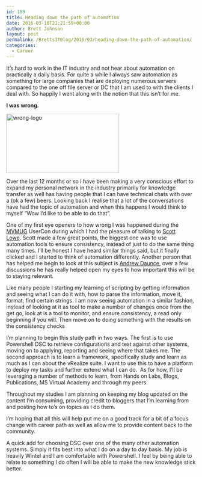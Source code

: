 ```yaml
---
id: 189
title: Heading down the path of automation
date: 2016-03-10T21:21:59+00:00
author: Brett Johnson
layout: post
permalink: /BrettsITBlog/2016/03/heading-down-the-path-of-automation/
categories:
  - Career
---
```

It&#8217;s hard to work in the IT industry and not hear about automation on practically a daily basis. For quite a while I always saw automation as something for large companies that are deploying numerous servers compared to the one off file server or DC that I am used to with the clients I deal with. So happily I went along with the notion that this isn&#8217;t for me.

**I was wrong.**

<a href="https://sdbrett.com/assets/images/2016/03/wrong-logo.jpg" rel="attachment wp-att-190"><img class="alignnone size-medium wp-image-190" src="https://sdbrett.com/assets/images/2016/03/wrong-logo-300x157.jpg" alt="wrong-logo" width="300" height="157" srcset="https://sdbrett.com/assets/images2016/03/wrong-logo-300x157.jpg 300w, https://sdbrett.com/assets/images2016/03/wrong-logo-768x402.jpg 768w, https://sdbrett.com/assets/images2016/03/wrong-logo.jpg 1000w" sizes="(max-width: 300px) 100vw, 300px" /></a>

Over the last 12 months or so I have been making a very conscious effort to expand my personal network in the industry primarily for knowledge transfer as well has having people that I can have technical chats with over a (ok a few) beers. Looking back I realise that a lot of the conversations have had the topic of automation and when this happens I would think to myself &#8220;Wow I&#8217;d like to be able to do that&#8221;.

One of my first eye openers to how wrong I was happened during the <a href="https://twitter.com/mvmug" target="_blank">MVMUG</a> UserCon during which I had the pleasure of talking to <a href="https://twitter.com/scott_lowe" target="_blank">Scott Lowe</a>. Scott made a few great points, the biggest one was to use automation tools to ensure consistency, instead of just to do the same thing many times. I&#8217;ll be honest I have heard similar things said, but it finally clicked and I started to think of automation differently. Another person that has helped me begin to look at this subject is <a href="https://twitter.com/daunce_" target="_blank">Andrew Daunce</a>, over a few discussions he has really helped open my eyes to how important this will be to staying relevant.

Like many people I starting my learning of scripting by getting information and seeing what I can do it with, how to parse the information, move it, format, find certain strings. I am now seeing automation in a similar fashion, instead of looking at it as tool to make a number of changes once from the get go, look at is a tool to monitor, and ensure consistency, a read only beginning if you will. Then move on to doing something with the results on the consistency checks

I&#8217;m planning to begin this study path in two ways. The first is to use Powershell DSC to retrieve configurations and test against other systems, moving on to applying, reporting and seeing where that takes me. The second approach is to learn a framework, specifically study and learn as much as I can about the vRealize suite. I want to use this to have a platform to deploy my tasks and further extend what I can do.  As for how, I&#8217;ll be leveraging a number of methods to learn, from Hands on Labs, Blogs, Publications, MS Virtual Academy and through my peers.

Throughout my studies I am planning on keeping my blog updated on the content I&#8217;m consuming, providing credit to bloggers that I&#8217;m learning from and posting how to&#8217;s on topics as I do them.

I&#8217;m hoping that all this will help put me on a good track for a bit of a focus change with career path as well as allow me to provide content back to the community.

A quick add for choosing DSC over one of the many other automation systems. Simply it fits best into what I do on a day to day basis. My job is heavily Wintel and I am comfortable with Powershell. I feel by being able to relate to something I do often I will be able to make the new knowledge stick better.